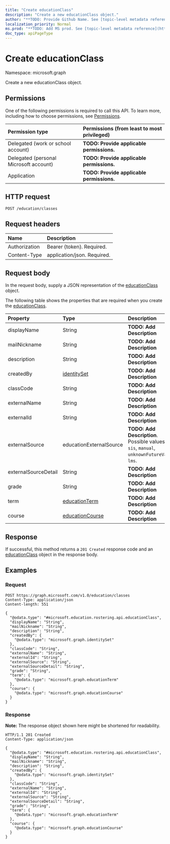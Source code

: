 ```yaml
---
title: "Create educationClass"
description: "Create a new educationClass object."
author: "**TODO: Provide Github Name. See [topic-level metadata reference](https://msgo.azurewebsites.net/add/document/guidelines/metadata.html#topic-level-metadata)**"
localization_priority: Normal
ms.prod: "**TODO: Add MS prod. See [topic-level metadata reference](https://msgo.azurewebsites.net/add/document/guidelines/metadata.html#topic-level-metadata)**"
doc_type: apiPageType
---
```


# Create educationClass
Namespace: microsoft.graph

Create a new educationClass object.

## Permissions
One of the following permissions is required to call this API. To learn more, including how to choose permissions, see [Permissions](/graph/permissions-reference).

|Permission type|Permissions (from least to most privileged)|
|:---|:---|
|Delegated (work or school account)|**TODO: Provide applicable permissions.**|
|Delegated (personal Microsoft account)|**TODO: Provide applicable permissions.**|
|Application|**TODO: Provide applicable permissions.**|

## HTTP request

<!-- {
  "blockType": "ignored"
}
-->
``` http
POST /education/classes
```

## Request headers
|Name|Description|
|:---|:---|
|Authorization|Bearer {token}. Required.|
|Content-Type|application/json. Required.|

## Request body
In the request body, supply a JSON representation of the [educationClass](../resources/educationclass.md) object.

The following table shows the properties that are required when you create the [educationClass](../resources/educationclass.md).

|Property|Type|Description|
|:---|:---|:---|
|displayName|String|**TODO: Add Description**|
|mailNickname|String|**TODO: Add Description**|
|description|String|**TODO: Add Description**|
|createdBy|[identitySet](../resources/identityset.md)|**TODO: Add Description**|
|classCode|String|**TODO: Add Description**|
|externalName|String|**TODO: Add Description**|
|externalId|String|**TODO: Add Description**|
|externalSource|educationExternalSource|**TODO: Add Description**. Possible values are: `sis`, `manual`, `unknownFutureValue`, `lms`.|
|externalSourceDetail|String|**TODO: Add Description**|
|grade|String|**TODO: Add Description**|
|term|[educationTerm](../resources/educationterm.md)|**TODO: Add Description**|
|course|[educationCourse](../resources/educationcourse.md)|**TODO: Add Description**|



## Response

If successful, this method returns a `201 Created` response code and an [educationClass](../resources/educationclass.md) object in the response body.

## Examples

### Request
<!-- {
  "blockType": "request",
  "name": "create_educationclass_from_"
}
-->
``` http
POST https://graph.microsoft.com/v1.0/education/classes
Content-Type: application/json
Content-length: 551

{
  "@odata.type": "#microsoft.education.rostering.api.educationClass",
  "displayName": "String",
  "mailNickname": "String",
  "description": "String",
  "createdBy": {
    "@odata.type": "microsoft.graph.identitySet"
  },
  "classCode": "String",
  "externalName": "String",
  "externalId": "String",
  "externalSource": "String",
  "externalSourceDetail": "String",
  "grade": "String",
  "term": {
    "@odata.type": "microsoft.graph.educationTerm"
  },
  "course": {
    "@odata.type": "microsoft.graph.educationCourse"
  }
}
```


### Response
**Note:** The response object shown here might be shortened for readability.
<!-- {
  "blockType": "response",
  "truncated": true,
  "@odata.type": "microsoft.education.rostering.api.educationClass"
}
-->
``` http
HTTP/1.1 201 Created
Content-Type: application/json

{
  "@odata.type": "#microsoft.education.rostering.api.educationClass",
  "displayName": "String",
  "mailNickname": "String",
  "description": "String",
  "createdBy": {
    "@odata.type": "microsoft.graph.identitySet"
  },
  "classCode": "String",
  "externalName": "String",
  "externalId": "String",
  "externalSource": "String",
  "externalSourceDetail": "String",
  "grade": "String",
  "term": {
    "@odata.type": "microsoft.graph.educationTerm"
  },
  "course": {
    "@odata.type": "microsoft.graph.educationCourse"
  }
}
```

